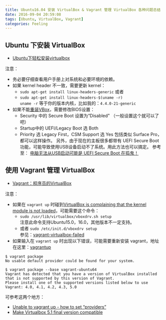 ```yaml
---
title: Ubuntu16.04 安装 VirtualBox & Vagrant 管理 VirtualBox 各种问题总结
date: 2016-09-04 20:59:08
tags: [Ubuntu, VirtualBox, Vagrant]
categories: Feeling
---
```

## Ubuntu 下安装 VirtualBox

- [Ubuntu下轻松安装virtualbox](http://blog.csdn.net/flm2003/article/details/8168628)

注意：  
- 务必要仔细查看用户手册上对系统和必要环境的依赖。
- 如果 kernel header 不一致，需要更新 kernel：  
  - `sudo apt-get install linux-headers-generic` 或者  
  - `sudo apt-get install linux-headers-$(uname -r)`  
  `uname -r` 等于你的版本内核，比如我的：`4.4.0-21-generic`
- 如果不能[重装VBox](http://askubuntu.com/questions/762136/cannot-reinstall-virtualbox-on-ubuntu-16-04)，需要修改BIOS设置：  
  - Security 中的 Secure Boot 设置为“Disabled" （一般设置这个就可以了吧）
  - Startup中的 UEFI/Legacy Boot 选 Both
  - Priority 选 Legacy First，CSM Support 选 Yes
  包括类似 Surface Pro，都可以这样操作。
  另外，由于现在的主板很多都带有 UEFI Secure Boot 功能，可能导致使用USB设备启动不了系统。用此方法也可以搞定。
  参考至： [电脑无法从USB启动可能是 UEFI Secure Boot 在捣鬼！](http://blog.csdn.net/tanaya/article/details/8846779)



## 使用 Vagrant 管理 VirtualBox

- [Vagrant：程序员的VirtualBox](http://wp.fungo.me/linux/vagrant-for-programmer-ch1.html)  

注意：  

- 如果在 `vagrant up` 时碰到[VirtualBox is complaining that the kernel module is not loaded](https://github.com/lynnaloo/xtuple-vagrant/issues/13)，可能需要这个命令：  
  - `sudo /usr/lib/virtualbox/vboxdrv.sh setup`  
  注意此命令支持Ubuntu15.0，16.0，其他版本不一定支持。  
  - 或者 `sudo /etc/init.d/vboxdrv setup`  
  参见：[vagrant-virtualbox-failed](https://gist.github.com/geraldvillorente/977d16624e079ba12741)  
- 如果输入在 `vagrant up` 时出现以下错误，可能需要重新安装  vagrant，地址在这里：[vagrantup](http://www.vagrantup.com/downloads.html)   

```
$ vagrant package
No usable default provider could be found for your system.  

$ vagrant package --base vagrant-ubuntu64
Vagrant has detected that you have a version of VirtualBox installed that is not supported by this version of Vagrant.   
Please install one of the supported versions listed below to use Vagrant: 4.0, 4.1, 4.2, 4.3, 5.0

```
   可参考这两个地方：  
   - [Unable to vagrant up - how to set “providers”](http://stackoverflow.com/questions/29450437/unable-to-vagrant-up-how-to-set-providers)
   - [Make Virtualbox 5.1 final version compatible](https://github.com/mitchellh/vagrant/issues/7578)
